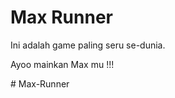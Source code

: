 Max Runner
=======

Ini adalah game paling seru se-dunia.

Ayoo mainkan Max mu !!!
>>>>>>> 
#   M a x - R u n n e r  
 